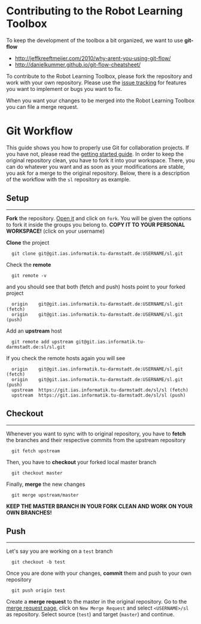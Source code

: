 # Contributing to the Robot Learning Toolbox

To keep the development of the toolbox a bit organized, we want to use **git-flow**

 + http://jeffkreeftmeijer.com/2010/why-arent-you-using-git-flow/
 + http://danielkummer.github.io/git-flow-cheatsheet/

To contribute to the Robot Learning Toolbox, please fork the repository and work
with your own repository.
Please use the [issue tracking](issues) for features you want to implement or bugs you want to fix.

When you want your changes to be merged into the Robot Learning Toolbox you can file a merge request.

# Git Workflow

This guide shows you how to properly use Git for collaboration projects. If you have not, please read the [getting started guide](https://ias-group.slack.com/files/simone/F1HMNGMDG/Getting_started_with_Git.md).
In order to keep the original repository clean, you have to fork it into your workspace. There, you can do whatever you want and as soon as your modifications are stable, you ask for a merge to the original repository. Below, there is a description of the workflow with the `sl` repository as example.

## Setup
---------

**Fork** the repository. [Open it](https://git.ias.informatik.tu-darmstadt.de/sl/sl) and click on `fork`. You will be given the options to fork it inside the groups you belong to. 
**COPY IT TO YOUR PERSONAL WORKSPACE!** (click on your username)

**Clone** the project 

      git clone git@git.ias.informatik.tu-darmstadt.de:USERNAME/sl.git

Check the **remote**  

      git remote -v  

and you should see that both (fetch and push) hosts point to your forked project 

      origin	git@git.ias.informatik.tu-darmstadt.de:USERNAME/sl.git (fetch)
      origin	git@git.ias.informatik.tu-darmstadt.de:USERNAME/sl.git (push)

Add an **upstream** host

      git remote add upstream git@git.ias.informatik.tu-darmstadt.de:sl/sl.git

If you check the remote hosts again you will see

      origin	git@git.ias.informatik.tu-darmstadt.de:USERNAME/sl.git (fetch)
      origin	git@git.ias.informatik.tu-darmstadt.de:USERNAME/sl.git (push)
      upstream	https://git.ias.informatik.tu-darmstadt.de/sl/sl (fetch)
      upstream	https://git.ias.informatik.tu-darmstadt.de/sl/sl (push)


## Checkout
---------

Whenever you want to sync with to original repository, you have to **fetch** the branches and their respective commits from the upstream repository

      git fetch upstream 

Then, you have to **checkout** your forked local master branch

      git checkout master

Finally, **merge** the new changes

      git merge upstream/master

**KEEP THE MASTER BRANCH IN YOUR FORK CLEAN AND WORK ON YOUR OWN BRANCHES!**


## Push
---------

Let's say you are working on a `test` branch

      git checkout -b test

Once you are done with your changes, **commit** them and push to your own repository

      git push origin test

Create a **merge request** to the master in the original repository. Go to the [merge request page](https://git.ias.informatik.tu-darmstadt.de/dashboard/merge_requests), click on `New Merge Request` and select `<USERNAME>/sl` as repository. Select source (`test`) and target (`master`) and continue.